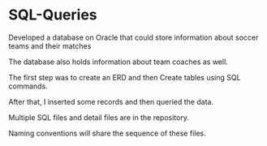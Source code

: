# SQL-Queries
Developed a database on Oracle that could store information about soccer teams and their matches

The database also holds information about team coaches as well.

The first step was to create an ERD and then Create tables using SQL commands.

After that, I inserted some records and then queried the data.

Multiple SQL files and detail files are in the repository.

Naming conventions will share the sequence of these files.
